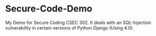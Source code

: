 # Secure-Code-Demo
My Demo for Secure Coding CSEC 302. It deals with an SQL-Injection vulnerability in certain versions of Python Django (Using 4.0).
